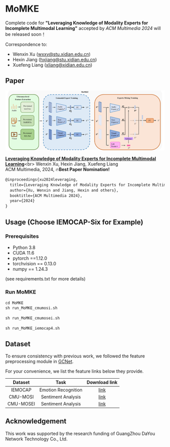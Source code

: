 # MoMKE
Complete code for **"Leveraging Knowledge of Modality Experts for Incomplete Multimodal Learning"** accepted by *ACM Multimedia 2024* will be released soon！

Correspondence to: 
  - Wenxin Xu (wxxv@stu.xidian.edu.cn)
  - Hexin Jiang (hxjiang@stu.xidian.edu.cn)
  - Xuefeng Liang (xliang@xidian.edu.cn)

## Paper

<img src="./figures/MoMKE.png" />

[**Leveraging Knowledge of Modality Experts for Incomplete Multimodal Learning**](https://openreview.net/forum?id=Gt3a8A1wLg&referrer=%5BAuthor%20Console%5D(%2Fgroup%3Fid%3Dacmmm.org%2FACMMM%2F2024%2FConference%2FAuthors%23your-submissions))<br>
Wenxin Xu, Hexin Jiang, Xuefeng Liang<br>
ACM Multimedia, 2024, 🔥**Best Paper Nomination!**

```tex
@inproceedings{xu2024leveraging,
  title={Leveraging Knowledge of Modality Experts for Incomplete Multimodal Learning},
  author={Xu, Wenxin and Jiang, Hexin and others},
  booktitle={ACM Multimedia 2024},
  year={2024}
}
```

## Usage (Choose IEMOCAP-Six for Example)

### Prerequisites
- Python 3.8
- CUDA 11.6
- pytorch ==1.12.0
- torchvision == 0.13.0
- numpy == 1.24.3

(see requirements.txt for more details)

### Run MoMKE

~~~~shell
cd MoMKE
sh run_MoMKE_cmumosi.sh

sh run_MoMKE_cmumosei.sh

sh run_MoMKE_iemocap4.sh
~~~~

## Dataset

To ensure consistency with previous work, we followed the feature preprocessing module in [GCNet](https://github.com/zeroQiaoba/GCNet).

For your convenience, we list the feature links below they provide.

|  Dataset  |                          Task                          |                        Download link                         |
| :-------: | :----------------------------------------------------------: | :----------------------------------------------------------: |
|  IEMOCAP  |         Emotion Recognition       | [link](https://drive.google.com/file/d/1Hn82-ZD0CNqXQtImd982YHHi-3gIX2G3/view?usp=share_link)|
|  CMU-MOSI |          Sentiment Analysis        | [link](https://drive.google.com/file/d/1aJxArYfZsA-uLC0sOwIkjl_0ZWxiyPxj/view?usp=share_link)|
|  CMU-MOSEI|          Sentiment Analysis       | [link](https://drive.google.com/file/d/1L6oDbtpFW2C4MwL5TQsEflY1WHjtv7L5/view?usp=share_link)|

## Acknowledgement

This work was supported by the research funding of GuangZhou DaYou Network Technology Co., Ltd.
